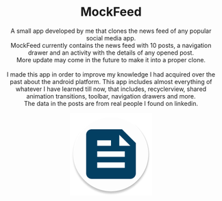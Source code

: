 <h1 align="center"> MockFeed</h1>
<p align="center">A small app developed by me that clones the news feed of any popular social media app.<br>
MockFeed currently contains the news feed with 10 posts, a navigation drawer and an activity with the details of any opened post.<br>
More update may come in the future to make it into a proper clone.<br><br>
I made this app in order to improve my knowledge I had acquired over the past about the android platform. This app includes almost everything of whatever I have learned till now, 
that includes, recyclerview, shared animation transitions, toolbar, navigation drawers and more.<br>
The data in the posts are from real people I found on linkedin.</p>

<p align="center">
<img src="app/src/main/res/mipmap-xxxhdpi/app_icon_round.png"/> 
</p>
